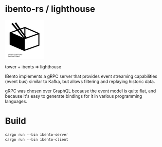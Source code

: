 # ibento-rs / lighthouse

![bento](./bento.png)

tower + ibents => lighthouse

IBento implements a gRPC server that provides event streaming capabilities
(event bus) similar to Kafka, but allows filtering and replaying historic data.

gRPC was chosen over GraphQL because the event model is quite flat, and because
it's easy to generate bindings for it in various programming languages.

# Build

```
cargo run --bin ibento-server
cargo run --bin ibento-client
```

